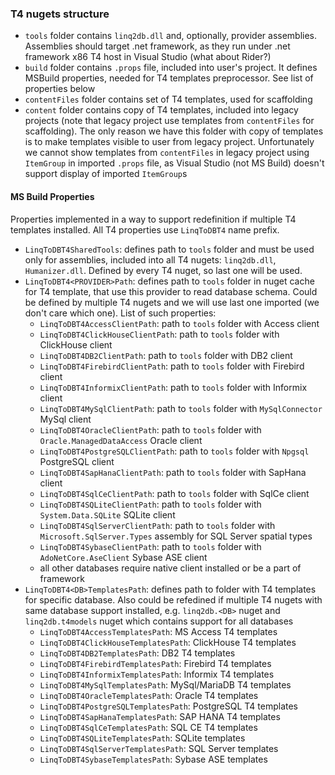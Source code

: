 ### T4 nugets structure

- `tools` folder contains `linq2db.dll` and, optionally, provider assemblies. Assemblies should target .net framework, as they run under .net framework x86 T4 host in Visual Studio (what about Rider?)
- `build` folder contains `.props` file, included into user's project. It defines MSBuild properties, needed for T4 templates preprocessor. See list of properties below
- `contentFiles` folder contains set of T4 templates, used for scaffolding
- `content` folder contains copy of T4 templates, included into legacy projects (note that legacy project use templates from `contentFiles` for scaffolding). The only reason we have this folder with copy of templates is to make templates visible to user from legacy project. Unfortunately we cannot show templates from `contentFiles` in legacy project using `ItemGroup` in imported `.props` file, as Visual Studio (not MS Build) doesn't support display of imported `ItemGroup`s

#### MS Build Properties

Properties implemented in a way to support redefinition if multiple T4 templates installed.
All T4 properties use `LinqToDBT4` name prefix.

- `LinqToDBT4SharedTools`: defines path to `tools` folder and must be used only for assemblies, included into all T4 nugets: `linq2db.dll`, `Humanizer.dll`. Defined by every T4 nuget, so last one will be used.
- `LinqToDBT4<PROVIDER>Path`: defines path to `tools` folder in nuget cache for T4 template, that use this provider to read database schema. Could be defined by multiple T4 nugets and we will use last one imported (we don't care which one). List of such properties:
  - `LinqToDBT4AccessClientPath`: path to `tools` folder with Access client
  - `LinqToDBT4ClickHouseClientPath`: path to `tools` folder with ClickHouse client
  - `LinqToDBT4DB2ClientPath`: path to `tools` folder with DB2 client
  - `LinqToDBT4FirebirdClientPath`: path to `tools` folder with Firebird client
  - `LinqToDBT4InformixClientPath`: path to `tools` folder with Informix client
  - `LinqToDBT4MySqlClientPath`: path to `tools` folder with `MySqlConnector` MySql client
  - `LinqToDBT4OracleClientPath`: path to `tools` folder with `Oracle.ManagedDataAccess` Oracle client
  - `LinqToDBT4PostgreSQLClientPath`: path to `tools` folder with `Npgsql` PostgreSQL client
  - `LinqToDBT4SapHanaClientPath`: path to `tools` folder with SapHana client
  - `LinqToDBT4SqlCeClientPath`: path to `tools` folder with SqlCe client
  - `LinqToDBT4SQLiteClientPath`: path to `tools` folder with `System.Data.SQLite` SQLite client
  - `LinqToDBT4SqlServerClientPath`: path to `tools` folder with `Microsoft.SqlServer.Types` assembly for SQL Server spatial types
  - `LinqToDBT4SybaseClientPath`: path to `tools` folder with `AdoNetCore.AseClient` Sybase ASE client
  - all other databases require native client installed or be a part of framework
- `LinqToDBT4<DB>TemplatesPath`: defines path to folder with T4 templates for specific database. Also could be refedined if multiple T4 nugets with same database support installed, e.g. `linq2db.<DB>` nuget and `linq2db.t4models` nuget which contains support for all databases
  - `LinqToDBT4AccessTemplatesPath`: MS Access T4 templates
  - `LinqToDBT4ClickHouseTemplatesPath`: ClickHouse T4 templates
  - `LinqToDBT4DB2TemplatesPath`: DB2 T4 templates
  - `LinqToDBT4FirebirdTemplatesPath`: Firebird T4 templates
  - `LinqToDBT4InformixTemplatesPath`: Informix T4 templates
  - `LinqToDBT4MySqlTemplatesPath`: MySql/MariaDB T4 templates
  - `LinqToDBT4OracleTemplatesPath`: Oracle T4 templates
  - `LinqToDBT4PostgreSQLTemplatesPath`: PostgreSQL T4 templates
  - `LinqToDBT4SapHanaTemplatesPath`: SAP HANA T4 templates
  - `LinqToDBT4SqlCeTemplatesPath`: SQL CE T4 templates
  - `LinqToDBT4SQLiteTemplatesPath`: SQLite templates
  - `LinqToDBT4SqlServerTemplatesPath`: SQL Server templates
  - `LinqToDBT4SybaseTemplatesPath`: Sybase ASE templates
